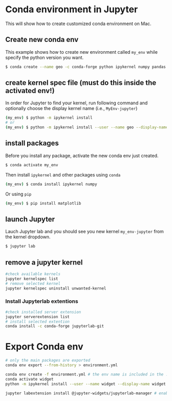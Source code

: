 # Conda environment in Jupyter

This will show how to create customized conda environment on Mac.

## Create new conda env

This example shows how to create new environment called `my_env` while specify the python version you want.

```bash
$ conda create --name geo -c conda-forge python ipykernel numpy pandas scipy scikit-learn matplotlib seaborn tqdm shapely rasterio PyShp geopandas h5py xarray rioxarray
```

## create kernel spec file (must do this inside the activated env!)

In order for Jupyter to find your kernel, run following command and optionally choose the display kernel name (i.e., `MyEnv-jupyter`)

```bash
(my_env) $ python -m ipykernel install 
# or
(my_env) $ python -m ipykernel install --user --name geo --display-name geo
```

## install packages

Before you install any package, activate the new conda env just created.

```bash
$ conda activate my_env
```

Then install  `ipykernel` and other packages using `conda`

```bash
(my_env) $ conda install ipykernel numpy
```

Or using `pip`

```bash
(my_env) $ pip install matplotlib
```



## launch Jupyter

Lauch Jupyter lab and you should see you new kernel `my_env-jupyter` from the kernel dropdown.

```bash
$ jupyter lab
```

## remove a jupyter kernel

```bash
#check available kernels
jupyter kernelspec list
# remove selected kernel
jupyter kernelspec uninstall unwanted-kernel
```



###  Install Jupyterlab extentions

```bash
#check installed server extension
jupyter serverextension list
# install selected extention
conda install -c conda-forge jupyterlab-git
```



# Export Conda env

```bash
# only the main packages are exported
conda env export --from-history > environment.yml 

conda env create -f environment.yml # the env name is included in the .yml file
conda activate widget
python -m ipykernel install --user --name widget --display-name widget

jupyter labextension install @jupyter-widgets/jupyterlab-manager # enable widget

```





